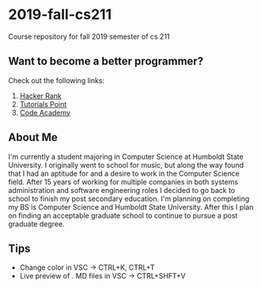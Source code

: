 # 2019-fall-cs211
Course repository for fall 2019 semester of cs 211

## Want to become a better programmer?  
Check out the following links:
1. [Hacker Rank](https://www.hackerrank.com/domains/cpp)
2. [Tutorials Point](https://www.tutorialspoint.com/cplusplus/index.htm)
3. [Code Academy](https://www.codecademy.com/learn/learn-c-plus-plus)

## About Me
I'm currently a student majoring in Computer Science at Humboldt State University. I originally went to school for music, but along the way found that I had an aptitude for and a desire to work in the Computer Science field. After 15 years of working for multiple companies in both systems administration and software engineering roles I decided to go back to school to finish my post secondary education. I'm planning on completing my BS is Computer Science and Humboldt State University. After this I plan on finding an acceptable graduate school to continue to pursue a post graduate degree.

## Tips
* Change color in VSC -> CTRL+K, CTRL+T
* Live preview of . MD files in VSC -> CTRL+SHFT+V
